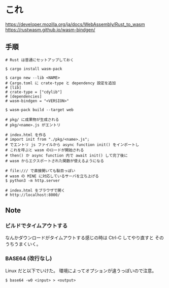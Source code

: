 # これ
https://developer.mozilla.org/ja/docs/WebAssembly/Rust_to_wasm
https://rustwasm.github.io/wasm-bindgen/

## 手順
```
# Rust は普通にセットアップしておく

$ cargo install wasm-pack

$ cargo new --lib <NAME>
# Cargo.toml に crate-type と dependency 設定を追加
# [lib]
# crate-type = ["cdylib"]
# [dependencies]
# wasm-bindgen = "<VERSION>"

$ wasm-pack build --target web

# pkg/ に成果物が生成される
# pkg/<name>.js がエントリ

# index.html を作る
# import init from "./pkg/<name>.js";
# でエントリ js ファイルから async function init() をインポートし
# これを呼ぶと wasm のロードが開始される
# then() か async function 内で await init() して完了後に
# wasm からエクスポートされた関数が使えるようになる

# file:/// で直接開いても駄目っぽい
# wasm の MINE に対応しているサーバを立ち上げる
$ python3 -m http.server

# index.html をブラウザで開く
# http://localhost:8000/
```

## Note
### ビルドでタイムアウトする
なんかダウンロードがタイムアウトする感じの時は Ctrl-C してやり直すと
そのうちうまくいく。

### BASE64 (改行なし)
Linux だと以下でいけた。
環境によってオプションが違うっぽいので注意。
```
$ base64 -w0 <input> > <output>
```
